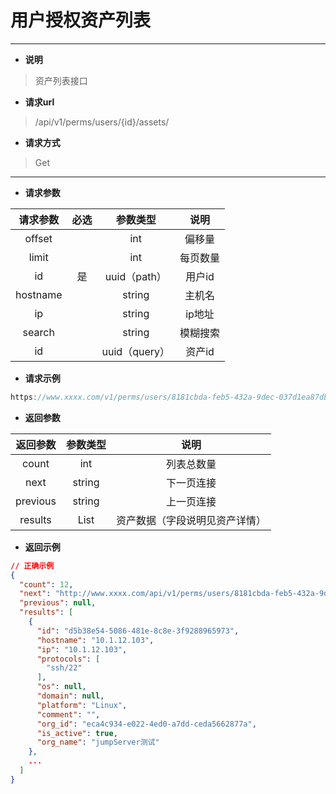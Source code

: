# **用户授权资产列表**

***

+ **说明**
>资产列表接口

+ **请求url**
>/api/v1/perms/users/{id}/assets/

+ **请求方式**
>Get

***

+ **请求参数**

| 请求参数 | 必选 |   参数类型    |   说明   |
| :------: | :--: | :-----------: | :------: |
|  offset  |      |      int      |  偏移量  |
|  limit   |      |      int      | 每页数量 |
|    id    |  是  | uuid（path）  |  用户id  |
| hostname |      |    string     |  主机名  |
|    ip    |      |    string     |  ip地址  |
|  search  |      |    string     | 模糊搜索 |
|    id    |      | uuid（query） |  资产id  |

+ **请求示例**

~~~ js
https://www.xxxx.com/v1/perms/users/8181cbda-feb5-432a-9dec-037d1ea87db5/assets/?limit=10&offset=0
~~~

+ **返回参数**

| 返回参数 |  参数类型   |              说明              |
| :------: | :---------: | :----------------------------: |
|  count   |     int     |           列表总数量           |
|   next   |   string    |           下一页连接           |
| previous |   string    |           上一页连接           |
| results  | List<Asset> | 资产数据（字段说明见资产详情） |

+ **返回示例**

~~~ json
// 正确示例
{
  "count": 12,
  "next": "http://www.xxxx.com/api/v1/perms/users/8181cbda-feb5-432a-9dec-037d1ea87db5/assets/?display=1&draw=1&limit=10&offset=10",
  "previous": null,
  "results": [
    {
      "id": "d5b38e54-5086-481e-8c8e-3f9288965973",
      "hostname": "10.1.12.103",
      "ip": "10.1.12.103",
      "protocols": [
        "ssh/22"
      ],
      "os": null,
      "domain": null,
      "platform": "Linux",
      "comment": "",
      "org_id": "eca4c934-e022-4ed0-a7dd-ceda5662877a",
      "is_active": true,
      "org_name": "jumpServer测试"
    },
    ...
  ]
}
~~~

